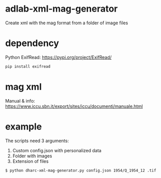 # adlab-xml-mag-generator
Create xml with the mag format from a folder of image files

# dependency
Python ExifRead: https://pypi.org/project/ExifRead/
```sh
pip install exifread
```

# mag xml
Manual & info: https://www.iccu.sbn.it/export/sites/iccu/documenti/manuale.html

# example
The scripts need 3 arguments:
1) Custom config.json with personalized data
2) Folder with images
3) Extension of files
```sh
$ python dharc-xml-mag-generator.py config.json 1954/Q_1954_12 .tif
```

